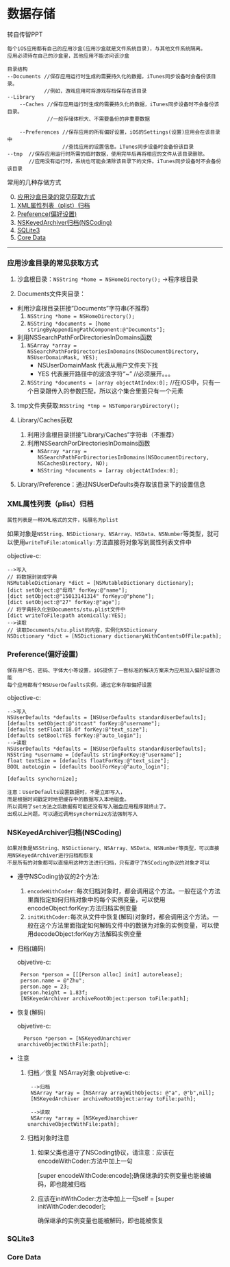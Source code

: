 # 数据存储


<!-- create time: 2014-10-12 18:49:10  -->

转自传智PPT

    每个iOS应用都有自己的应用沙盒(应用沙盒就是文件系统目录)，与其他文件系统隔离。
    应用必须待在自己的沙盒里，其他应用不能访问该沙盒
    
    目录结构
    --Documents //保存应用运行时生成的需要持久化的数据，iTunes同步设备时会备份该目录。
                //例如，游戏应用可将游戏存档保存在该目录
    --Library
        --Caches //保存应用运行时生成的需要持久化的数据，iTunes同步设备时不会备份该目录。
                 //一般存储体积大、不需要备份的非重要数据

        --Preferences //保存应用的所有偏好设置，iOS的Settings(设置)应用会在该目录中
                      //查找应用的设置信息。iTunes同步设备时会备份该目录
    --tmp  //保存应用运行时所需的临时数据，使用完毕后再将相应的文件从该目录删除。
           //应用没有运行时，系统也可能会清除该目录下的文件。iTunes同步设备时不会备份该目录

常用的几种存储方式

0. [应用沙盒目录的常见获取方式](#anchor0)
1. [XML属性列表（plist）归档](#anchor1)
2. [Preference(偏好设置)](#anchor2)
3. [NSKeyedArchiver归档(NSCoding)](#anchor3)
4. [SQLite3](#anchor4)
5. [Core Data](#anchor5)




***

<h3 id="anchor0">应用沙盒目录的常见获取方式 </h3>

1. 沙盒根目录：`NSString *home = NSHomeDirectory();` ->程序根目录
 
2. Documents文件夹目录： 
 * 利用沙盒根目录拼接”Documents”字符串(不推荐) 
   1. ` NSString *home = NSHomeDirectory(); `   
   2. `NSString *documents = [home stringByAppendingPathComponent:@"Documents"];`   
 * 利用NSSearchPathForDirectoriesInDomains函数 
   1. `NSArray *array =  NSSearchPathForDirectoriesInDomains(NSDocumentDirectory, NSUserDomainMask, YES);`   
      * NSUserDomainMask 代表从用户文件夹下找
      * YES 代表展开路径中的波浪字符“~”  //必须展开。。。     
   2. `NSString *documents = [array objectAtIndex:0];` //在iOS中，只有一个目录跟传入的参数匹配，所以这个集合里面只有一个元素 
   
     
3. tmp文件夹获取:`NSString *tmp = NSTemporaryDirectory();`


4. Library/Caches获取 
   1. 利用沙盒根目录拼接”Library/Caches”字符串（不推荐）
   2. 利用NSSearchPorDirectoriesInDomains函数
      * `NSArray *array =  NSSearchPathForDirectoriesInDomains(NSDocumentDirectory, NSCachesDirectory, NO);`
      * `NSString *documents = [array objectAtIndex:0];`


5. Library/Preference：通过NSUserDefaults类存取该目录下的设置信息 

<h3 id="anchor1">XML属性列表（plist）归档 </h3>

    属性列表是一种XML格式的文件，拓展名为plist
如果对象是`NSString、NSDictionary、NSArray、NSData、NSNumber`等类型，就可以使用`writeToFile:atomically:`方法直接将对象写到属性列表文件中

objective-c:

    -->写入
    // 将数据封装成字典
    NSMutableDictionary *dict = [NSMutableDictionary dictionary];
    [dict setObject:@"母鸡" forKey:@"name"];
    [dict setObject:@"15013141314" forKey:@"phone"];
    [dict setObject:@"27" forKey:@"age"];
    // 将字典持久化到Documents/stu.plist文件中
    [dict writeToFile:path atomically:YES];
    -->读取
    // 读取Documents/stu.plist的内容，实例化NSDictionary
    NSDictionary *dict = [NSDictionary dictionaryWithContentsOfFile:path];




<h3 id="anchor2">Preference(偏好设置) </h3>

    保存用户名、密码、字体大小等设置，iOS提供了一套标准的解决方案来为应用加入偏好设置功能
    每个应用都有个NSUserDefaults实例，通过它来存取偏好设置
 
 objective-c:
     
    -->写入
    NSUserDefaults *defaults = [NSUserDefaults standardUserDefaults];
    [defaults setObject:@"itcast" forKey:@"username"];
    [defaults setFloat:18.0f forKey:@"text_size"];
    [defaults setBool:YES forKey:@"auto_login"];
    -->读取
    NSUserDefaults *defaults = [NSUserDefaults standardUserDefaults];
    NSString *username = [defaults stringForKey:@"username"];
    float textSize = [defaults floatForKey:@"text_size"];
    BOOL autoLogin = [defaults boolForKey:@"auto_login"];
    
    [defaults synchornize];
    
    注意：UserDefaults设置数据时，不是立即写入，
    而是根据时间戳定时地把缓存中的数据写入本地磁盘。
    所以调用了set方法之后数据有可能还没有写入磁盘应用程序就终止了。
    出现以上问题，可以通过调用synchornize方法强制写入
    

<h3 id="anchor3">NSKeyedArchiver归档(NSCoding) </h3>

    如果对象是NSString、NSDictionary、NSArray、NSData、NSNumber等类型，可以直接用NSKeyedArchiver进行归档和恢复
    不是所有的对象都可以直接用这种方法进行归档，只有遵守了NSCoding协议的对象才可以


* 遵守NSCoding协议的2个方法:
    1. `encodeWithCoder:`每次归档对象时，都会调用这个方法。一般在这个方法里面指定如何归档对象中的每个实例变量，可以使用encodeObject:forKey:方法归档实例变量
    2. `initWithCoder:`每次从文件中恢复(解码)对象时，都会调用这个方法。一般在这个方法里面指定如何解码文件中的数据为对象的实例变量，可以使用decodeObject:forKey方法解码实例变量

* 归档(编码)

   objvetive-c:
   
       Person *person = [[[Person alloc] init] autorelease];
       person.name = @"Zhu";
       person.age = 23;
       person.height = 1.83f;
       [NSKeyedArchiver archiveRootObject:person toFile:path];
* 恢复(解码)

    objvetive-c:

        Person *person = [NSKeyedUnarchiver unarchiveObjectWithFile:path];

* 注意
    1. 归档／恢复 NSArray对象
        objvetive-c:
            
            -->归档
            NSArray *array = [NSArray arrayWithObjects: @"a", @"b",nil];
            [NSKeyedArchiver archiveRootObject:array toFile:path];

            -->读取
            NSArray *array = [NSKeyedUnarchiver unarchiveObjectWithFile:path];
    2. 归档对象时注意 
    
        1. 如果父类也遵守了NSCoding协议，请注意：应该在encodeWithCoder:方法中加上一句
        
            [super encodeWithCode:encode];确保继承的实例变量也能被编码，即也能被归档
            
        2. 应该在initWithCoder:方法中加上一句self = [super initWithCoder:decoder];

            确保继承的实例变量也能被解码，即也能被恢复
           
<h3 id="anchor4">SQLite3 </h3>




<h3 id="anchor5">Core Data </h3>
